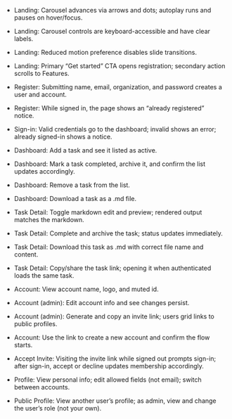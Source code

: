 - Landing: Carousel advances via arrows and dots; autoplay runs and pauses on hover/focus.
- Landing: Carousel controls are keyboard-accessible and have clear labels.
- Landing: Reduced motion preference disables slide transitions.
- Landing: Primary “Get started” CTA opens registration; secondary action scrolls to Features.

- Register: Submitting name, email, organization, and password creates a user and account.
- Register: While signed in, the page shows an “already registered” notice.

- Sign-in: Valid credentials go to the dashboard; invalid shows an error; already signed-in shows a notice.

- Dashboard: Add a task and see it listed as active.
- Dashboard: Mark a task completed, archive it, and confirm the list updates accordingly.
- Dashboard: Remove a task from the list.
- Dashboard: Download a task as a .md file.

- Task Detail: Toggle markdown edit and preview; rendered output matches the markdown.
- Task Detail: Complete and archive the task; status updates immediately.
- Task Detail: Download this task as .md with correct file name and content.
- Task Detail: Copy/share the task link; opening it when authenticated loads the same task.

- Account: View account name, logo, and muted id.
- Account (admin): Edit account info and see changes persist.
- Account (admin): Generate and copy an invite link; users grid links to public profiles.
- Account: Use the link to create a new account and confirm the flow starts.

- Accept Invite: Visiting the invite link while signed out prompts sign-in; after sign-in, accept or decline updates membership accordingly.

- Profile: View personal info; edit allowed fields (not email); switch between accounts.
- Public Profile: View another user’s profile; as admin, view and change the user’s role (not your own).